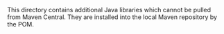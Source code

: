 This directory contains additional Java libraries which cannot be
pulled from Maven Central. They are installed into the local
Maven repository by the POM.
